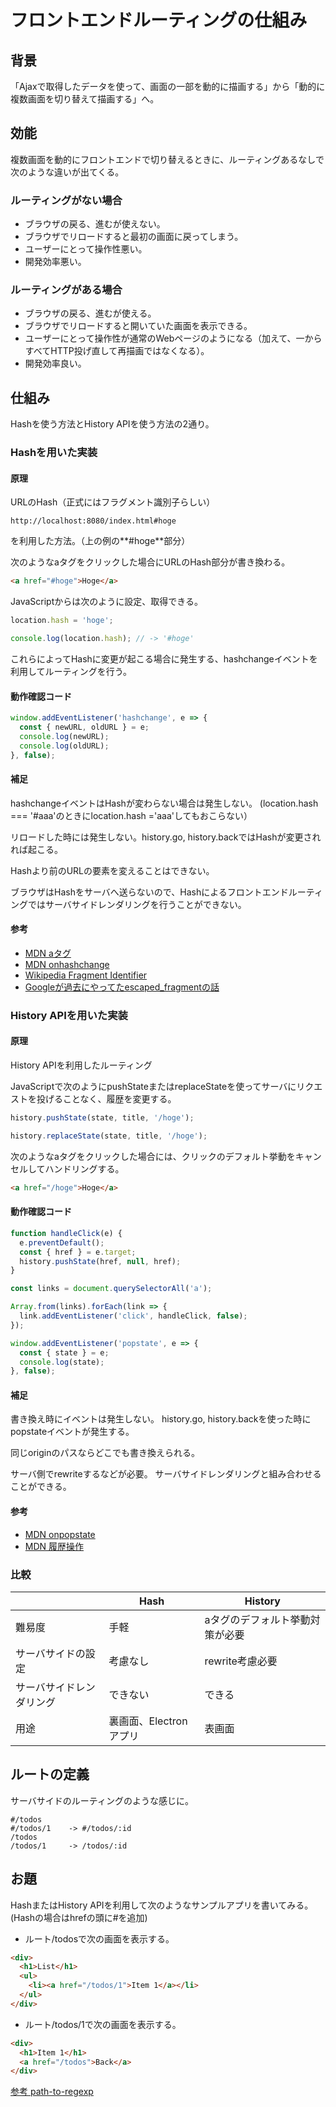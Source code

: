# フロントエンドルーティングの仕組み

## 背景

「Ajaxで取得したデータを使って、画面の一部を動的に描画する」から「動的に複数画面を切り替えて描画する」へ。

## 効能

複数画面を動的にフロントエンドで切り替えるときに、ルーティングあるなしで次のような違いが出てくる。

### ルーティングがない場合

* ブラウザの戻る、進むが使えない。
* ブラウザでリロードすると最初の画面に戻ってしまう。
* ユーザーにとって操作性悪い。
* 開発効率悪い。

### ルーティングがある場合

* ブラウザの戻る、進むが使える。
* ブラウザでリロードすると開いていた画面を表示できる。
* ユーザーにとって操作性が通常のWebページのようになる（加えて、一からすべてHTTP投げ直して再描画ではなくなる）。
* 開発効率良い。


## 仕組み

Hashを使う方法とHistory APIを使う方法の2通り。

### Hashを用いた実装

#### 原理

URLのHash（正式にはフラグメント識別子らしい）
```
http://localhost:8080/index.html#hoge
```
を利用した方法。（上の例の**#hoge**部分）


次のようなaタグをクリックした場合にURLのHash部分が書き換わる。
```html
<a href="#hoge">Hoge</a>
```

JavaScriptからは次のように設定、取得できる。
```javascript
location.hash = 'hoge';

console.log(location.hash); // -> '#hoge'
```

これらによってHashに変更が起こる場合に発生する、hashchangeイベントを利用してルーティングを行う。

#### 動作確認コード

```javascript
window.addEventListener('hashchange', e => {
  const { newURL, oldURL } = e;
  console.log(newURL);
  console.log(oldURL);
}, false);
```

#### 補足

hashchangeイベントはHashが変わらない場合は発生しない。
(location.hash === '#aaa'のときにlocation.hash ='aaa'してもおこらない）

リロードした時には発生しない。history.go, history.backではHashが変更されれば起こる。

Hashより前のURLの要素を変えることはできない。

ブラウザはHashをサーバへ送らないので、Hashによるフロントエンドルーティングではサーバサイドレンダリングを行うことができない。

#### 参考

* [MDN aタグ](https://developer.mozilla.org/ja/docs/Web/HTML/Element/a)
* [MDN onhashchange](https://developer.mozilla.org/ja/docs/Web/API/WindowEventHandlers/onhashchange)
* [Wikipedia Fragment Identifier](https://en.wikipedia.org/wiki/Fragment_identifier)
* [Googleが過去にやってたescaped_fragmentの話](https://developers.google.com/webmasters/ajax-crawling/docs/getting-started)



### History APIを用いた実装

#### 原理

History APIを利用したルーティング

JavaScriptで次のようにpushStateまたはreplaceStateを使ってサーバにリクエストを投げることなく、履歴を変更する。
```javascript
history.pushState(state, title, '/hoge');

history.replaceState(state, title, '/hoge');
```

次のようなaタグをクリックした場合には、クリックのデフォルト挙動をキャンセルしてハンドリングする。
```html
<a href="/hoge">Hoge</a>
```

#### 動作確認コード

```javascript
function handleClick(e) {
  e.preventDefault();
  const { href } = e.target;
  history.pushState(href, null, href);
}

const links = document.querySelectorAll('a');

Array.from(links).forEach(link => {
  link.addEventListener('click', handleClick, false);
});

window.addEventListener('popstate', e => {
  const { state } = e;
  console.log(state);
}, false);
```

#### 補足


書き換え時にイベントは発生しない。
history.go, history.backを使った時にpopstateイベントが発生する。

同じoriginのパスならどこでも書き換えられる。

サーバ側でrewriteするなどが必要。
サーバサイドレンダリングと組み合わせることができる。

#### 参考

* [MDN onpopstate](https://developer.mozilla.org/en-US/docs/Web/API/WindowEventHandlers/onpopstate)
* [MDN 履歴操作](https://developer.mozilla.org/ja/docs/Web/Guide/DOM/Manipulating_the_browser_history)

### 比較

| | Hash | History |
| --- | --- | --- |
| 難易度| 手軽 | aタグのデフォルト挙動対策が必要 |
| サーバサイドの設定 | 考慮なし | rewrite考慮必要 |
| サーバサイドレンダリング | できない | できる |
| 用途 | 裏画面、Electronアプリ | 表画面 |

## ルートの定義

サーバサイドのルーティングのような感じに。

```
#/todos
#/todos/1    -> #/todos/:id
/todos
/todos/1     -> /todos/:id
```

## お題

HashまたはHistory APIを利用して次のようなサンプルアプリを書いてみる。(Hashの場合はhrefの頭に#を追加)

* ルート/todosで次の画面を表示する。
```html
<div>
  <h1>List</h1>
  <ul>
    <li><a href="/todos/1">Item 1</a></li>
  </ul>
</div>
```
* ルート/todos/1で次の画面を表示する。
```html
<div>
  <h1>Item 1</h1>
  <a href="/todos">Back</a>
</div>
```

[参考 path-to-regexp](https://www.npmjs.com/package/path-to-regexp)
